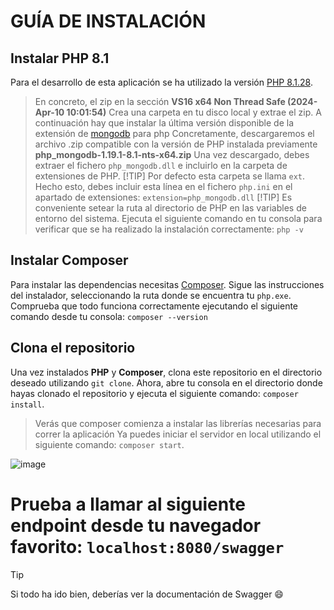 # GUÍA DE INSTALACIÓN

## Instalar PHP 8.1

Para el desarrollo de esta aplicación se ha utilizado la versión [PHP 8.1.28](https://windows.php.net/download/).
> En concreto, el zip en la sección **VS16 x64 Non Thread Safe (2024-Apr-10 10:01:54)**
Crea una carpeta en tu disco local y extrae el zip. A continuación hay que instalar la última versión disponible de la extensión de [mongodb](https://github.com/mongodb/mongo-php-driver/releases) para php
> Concretamente, descargaremos el archivo .zip compatible con la versión de PHP instalada previamente **php_mongodb-1.19.1-8.1-nts-x64.zip**
Una vez descargado, debes extraer el fichero `php_mongodb.dll` e incluirlo en la carpeta de extensiones de PHP.
> [!TIP]
>  Por defecto esta carpeta se llama `ext`.
Hecho esto, debes incluir esta línea en el fichero `php.ini` en el apartado de extensiones: `extension=php_mongodb.dll`
> [!TIP]
>  Es conveniente setear la ruta al directorio de PHP en las variables de entorno del sistema.
Ejecuta el siguiente comando en tu consola para verificar que se ha realizado la instalación correctamente: `php -v`

## Instalar Composer

Para instalar las dependencias necesitas [Composer](https://getcomposer.org/download/).
Sigue las instrucciones del instalador, seleccionando la ruta donde se encuentra tu `php.exe`.
Comprueba que todo funciona correctamente ejecutando el siguiente comando desde tu consola: `composer --version`

## Clona el repositorio

Una vez instalados **PHP** y **Composer**, clona este repositorio en el directorio deseado utilizando `git clone`.
Ahora, abre tu consola en el directorio donde hayas clonado el repositorio y ejecuta el siguiente comando: `composer install`.
> Verás que composer comienza a instalar las librerías necesarias para correr la aplicación
Ya puedes iniciar el servidor en local utilizando el siguiente comando: `composer start`.


![image](https://github.com/AppSalaNegra/Back/assets/113618615/e62500ca-e313-42a3-9e18-ceff8240eb54)
# Prueba a llamar al siguiente endpoint desde tu navegador favorito: `localhost:8080/swagger`
> [!TIP]
> Si todo ha ido bien, deberías ver la documentación de Swagger 😄


